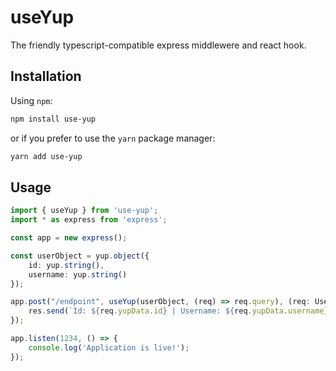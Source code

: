 # useYup

The friendly typescript-compatible express middlewere and react hook.

## Installation

Using `npm`:

```sh
npm install use-yup
```

or if you prefer to use the `yarn` package manager:

```sh
yarn add use-yup
```

## Usage

```ts
import { useYup } from 'use-yup';
import * as express from 'express';

const app = new express();

const userObject = yup.object({
    id: yup.string(),
    username: yup.string()
});

app.post("/endpoint", useYup(userObject, (req) => req.query), (req: UseYupRequest<typeof userObject>, res) => {
    res.send(`Id: ${req.yupData.id} | Username: ${req.yupData.username}`);
});

app.listen(1234, () => {
    console.log('Application is live!');
});
```
